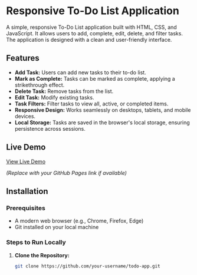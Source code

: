 # Responsive To-Do List Application

A simple, responsive To-Do List application built with HTML, CSS, and JavaScript. It allows users to add, complete, edit, delete, and filter tasks. The application is designed with a clean and user-friendly interface.

## Features

- **Add Task:** Users can add new tasks to their to-do list.
- **Mark as Complete:** Tasks can be marked as complete, applying a strikethrough effect.
- **Delete Task:** Remove tasks from the list.
- **Edit Task:** Modify existing tasks.
- **Task Filters:** Filter tasks to view all, active, or completed items.
- **Responsive Design:** Works seamlessly on desktops, tablets, and mobile devices.
- **Local Storage:** Tasks are saved in the browser's local storage, ensuring persistence across sessions.

## Live Demo

[View Live Demo](https://genuine-sprite-3e3662.netlify.app/)

*(Replace with your GitHub Pages link if available)*

## Installation

### Prerequisites

- A modern web browser (e.g., Chrome, Firefox, Edge)
- Git installed on your local machine

### Steps to Run Locally

1. **Clone the Repository:**

   ```bash
   git clone https://github.com/your-username/todo-app.git
